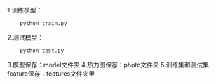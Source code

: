 1.训练模型：
```python  
    python train.py
```
2.测试模型：
```python  
    python test.py
```
3.模型保存：model文件夹
4.热力图保存：photo文件夹
5.训练集和测试集feature保存：features文件夹里